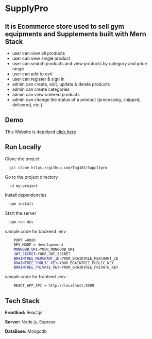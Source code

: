 
# SupplyPro

It is Ecommerce store used to sell gym equipments and Supplements built with Mern Stack
-
- user can view all products
- user can view single product
- user can search products and view products by category and price range
- user can add to cart 
- user can register & sign in
- admin can create, edit, update & delete products
- admin can create categories
- admin can view ordered products
- admin can change the status of a product (processing, shipped, delivered, etc.)



## Demo
This Website is depolyed [click here](https://colorful-calf-hosiery.cyclic.app/)
## Run Locally

Clone the project

```bash
  git clone https://github.com/Tag102/Suppltpro
```

Go to the project directory

```bash
  cd my-project
```

Install dependencies

```bash
  npm install
```

Start the server

```bash
  npm run dev
```

sample code for backend .env
```bash
    PORT =8080
    DEV_MODE = developement
    MONGODB_URI=YOUR_MONGODB_URI
    JWT_SECRET=YOUR_JWT_SECRET
    BRAINTREE_MERCHANT_ID=YOUR_BRAINTREE_MERCHANT_ID
    BRAINTREE_PUBLIC_KEY=YOUR_BRAINTREE_PUBLIC_KEY
    BRAINTREE_PRIVATE_KEY=YOUR_BRAINTREE_PRIVATE_KEY
```

sample code for frontend .env
```bash
    REACT_APP_API = http://localhost:8080
```
## Tech Stack

**FrontEnd:** React.js

**Server:** Node.js, Express

**DataBase:** Mongodb

